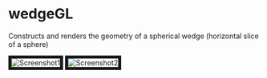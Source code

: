 wedgeGL
=======

Constructs and renders the geometry of a spherical wedge (horizontal slice of a sphere)

<img src="http://i.imgur.com/OC9OunJ.png" alt="Screenshot1" border="6" >
<img src="http://i.imgur.com/JUXYKhV.png" alt="Screenshot2" border="6">